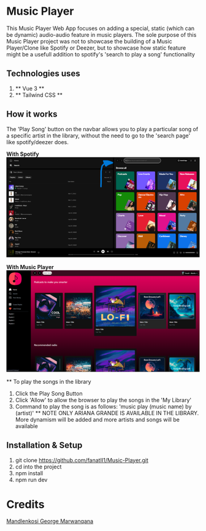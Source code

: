 # Music Player

This Music Player Web App focuses on adding a special, static (which can be dynamic) audio-audio feature in music players.
The sole purpose of this Music Player project was not to showcase the building of a Music Player/Clone like Spotify or Deezer,
but to showcase how static feature might be a usefull addition to spotify's 'search to play a song' functionality

## Technologies uses
1. ** Vue 3 **
2. ** Tailwind CSS **

## How it works
The 'Play Song' button on the navbar allows you to play a particular song of a specific artist in the library, without the need to go to the 'search page' like spotify/deezer does.

**With Spotify**
[![SPOTIFY PAGE](https://raw.githubusercontent.com/fanatII1/Music-Player/main/spotify-clone/public/images/docs/Spotify-Search.png)](https://open.spotify.com/search/)

**With Music Player**
![MUSIC PLAYER PAGE](https://raw.githubusercontent.com/fanatII1/Music-Player/main/spotify-clone/public/images/docs/Home.png)

** To play the songs in the library
1. Click the Play Song Button
2. Click 'Allow' to allow the browser to play the songs in the 'My Library'
3. Command to play the song is as follows: 'music play (music name) by (artist)'
** NOTE ONLY ARIANA GRANDE IS AVAILABLE IN THE LIBRARY. More dynamism will be added and more artists and songs will be available

## Installation & Setup
1. git clone https://github.com/fanatII1/Music-Player.git
2. cd into the project
3. npm install
4. npm run dev

# Credits
[Mandlenkosi George Marwanqana](https://www.linkedin.com/in/mandlenkosi-marwanqana-b08357218/)

